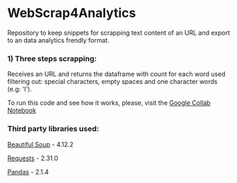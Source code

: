 # WebScrap4Analytics

Repository to keep snippets for scrapping text content of an URL and export to an data analytics frendly format.

### 1) Three steps scrapping:
Receives an URL and returns the dataframe with count for each word used 
filtering out: special characters, empty spaces and one character words (e.g: 'I').

To run this code and see how it works, please, 
visit the [Google Collab Notebook](https://colab.research.google.com/drive/1bwxskRQYCzbG1sFWcjMtgUiYdEXuZWIl?authuser=0#scrollTo=x1nDR_lOGgGr)

### Third party libraries used:
[Beautiful Soup](https://www.crummy.com/software/BeautifulSoup/bs4/doc/#) - 4.12.2

[Requests](https://requests.readthedocs.io/en/latest/api/) - 2.31.0

[Pandas](https://pandas.pydata.org/) - 2.1.4 
